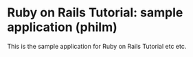 # Ruby on Rails Tutorial: sample application (philm)

This is the sample application for Ruby on Rails Tutorial etc etc.